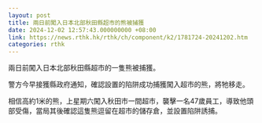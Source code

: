 ```yaml
---
layout: post
title: 兩日前闖入日本北部秋田縣超市的熊被捕獲
date: 2024-12-02 12:57:43.000000000 +08:00
link: https://news.rthk.hk/rthk/ch/component/k2/1781724-20241202.htm
categories: rthk
---
```


兩日前闖入日本北部秋田縣超市的一隻熊被捕獲。

警方今早接獲縣政府通知，確認設置的陷阱成功捕獲闖入超市的熊，將牠移走。

相信高約1米的熊，上星期六闖入秋田市一間超市，襲擊一名47歲員工，導致他頭部受傷，當局其後確認這隻熊逗留在超市的儲存倉，並設置陷阱誘捕。
